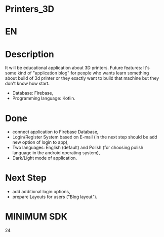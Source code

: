 # Printers_3D

# EN
# Description
It will be educational application about 3D printers. 
Future features:
It's some kind of "application blog" for people who wants learn something about build of 3d printer or they exactly want to build that machine but they don't know how start. 

- Database: Firebase,
- Programming language: Kotlin.

# Done
- connect application to Firebase Database,
- Login/Register System based on E-mail (in the next step should be add new option of login to app),
- Two languages: English (default) and Polish (for choosing polish language in the android operating system),
- Dark/Light mode of application.

# Next Step
- add additional login options,
- prepare Layouts for users ("Blog layout").

# MINIMUM SDK
24
